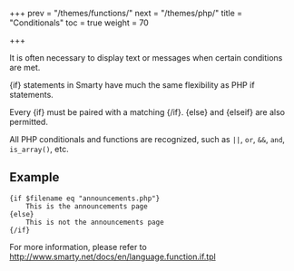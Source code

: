 +++
prev = "/themes/functions/"
next = "/themes/php/"
title = "Conditionals"
toc = true
weight = 70

+++

It is often necessary to display text or messages when certain conditions are met.

{if} statements in Smarty have much the same flexibility as PHP if statements.

Every {if} must be paired with a matching {/if}. {else} and {elseif} are also permitted.

All PHP conditionals and functions are recognized, such as `||`, `or`, `&&`, `and`, `is_array()`, etc.

## Example

```
{if $filename eq "announcements.php"}
    This is the announcements page
{else}
    This is not the announcements page
{/if}
```

For more information, please refer to http://www.smarty.net/docs/en/language.function.if.tpl
